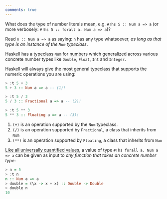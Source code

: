 ```yaml
---
comments: true
---
```


What does the type of number literals mean, e.g. `#!hs 5 :: Num a => a` (or more verbosely: `#!hs 5 :: forall a. Num a => a`)?

Read `n :: Num a => a` as saying: `n` has any type whatsoever, *as long as that type is an instance of the `Num` typeclass*.

Haskell has a [typeclass](/typeclasses/overview) `Num` for [numbers](/typeclasses/survey/#num) which generalized across various concrete number types like `Double`, `Float`, `Int` and `Integer`.

Haskell will always give the most general typeclass that supports the numeric operations you are using:

```hs title="repl example"
> :t 5 + 3
5 + 3 :: Num a => a -- (1)!

> :t 5 / 3
5 / 3 :: Fractional a => a -- (2)!

> :t 5 ** 3
5 ** 3 :: Floating a => a -- (3)!

```

1. `(+)` is an operation supported by the `Num` typeclass.
2. `(/)` is an operation supported by `Fractional`, a class that inherits from `Num`
3. `(**)` is an operation supported by `Floating`, a class that inherits from `Num`


[Like all universally quantified values](/basics/types/#how-to-use), a value of type `#!hs forall a. Num a => a` can be given as input to *any function that takes an concrete number type*:

```hs title="repl example"
> n = 5
> :t n
n :: Num a => a
> double = (\x -> x + x) :: Double -> Double
> double n
10
```



